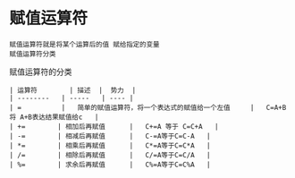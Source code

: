 # 赋值运算符
    赋值运算符就是将某个运算后的值 赋给指定的变量
    赋值运算符分类
赋值运算符的分类

    | 运算符        | 描述  |  势力  |
    | --------   | -----   | ---- |
    | =          |   简单的赋值运算符，将一个表达式的赋值给一个左值     |   C=A+B 将 A+B表达结果赋值给c   |
    | +=        | 相加后再赋值      |   C+=A 等于 C=C+A   |
    | -=        | 相减后再赋值      |   C-=A等于C=C-A   |
    | *=        | 相乘后再赋值      |   C*=A等于C=C*A   |
    | /=        | 相除后再赋值      |   C/=A等于C=C/A   |
    | %=        | 求余后再赋值      |   C%=A等于C=C%A   |
